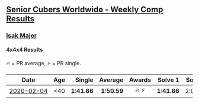 <style>table {white-space: nowrap;}</style>

## [Senior Cubers Worldwide - Weekly Comp Results](/scw-comp/results/)
### [Isak Majer](README.md)
#### 4x4x4 Results

<span style="white-space: nowrap;">🔥 = PR average</span>, <span style="white-space: nowrap;">⚡ = PR single</span>.

| Date | Age | Single | Average | Awards | Solve 1 | Solve 2 | Solve 3 | Solve 4 | Solve 5 | Video |
| :--: | :--: | --: | --: | :--: | --: | --: | --: | --: | --: | :-- |
| [2020-02-04](../../results/2020-02-04/444.md) | <40 | **1:41.66** | **1:50.59** | 🔥 ⚡ | **1:41.66** | 2:00.45 | 1:49.67 | DNS | DNS | [Link](https://www.facebook.com/groups/1604105099735401/permalink/2139081646237741) |


<!-- Global site tag (gtag.js) - Google Analytics -->
<script async src="https://www.googletagmanager.com/gtag/js?id=UA-86348435-3"></script>
<script>window.dataLayer = window.dataLayer || []; function gtag() {dataLayer.push(arguments);} gtag('js', new Date()); gtag('config', 'UA-86348435-3');</script>

